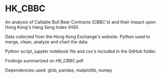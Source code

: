 
# HK_CBBC

An analysis of Callable Bull Bear Contracts (CBBC's) and their impact upon Hong Kong's Hang Seng Index (HSI). 

Data collected from the Hong Kong Exchange's website. Python used to merge, clean, analyze and chart the data.

Python script, jupyter notebook file and csv's included in the GitHub folder. 

Findings summarized on HK_CBBC.pdf

Dependencies used: glob, pandas, matplotlib, numpy
